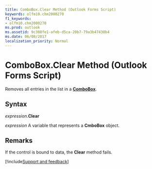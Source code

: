 ```yaml
---
title: ComboBox.Clear Method (Outlook Forms Script)
keywords: olfm10.chm2000270
f1_keywords:
- olfm10.chm2000270
ms.prod: outlook
ms.assetid: 9c388fe1-afeb-d5ca-20b7-79a3b47438b4
ms.date: 06/08/2017
localization_priority: Normal
---
```



# ComboBox.Clear Method (Outlook Forms Script)

Removes all entries in the list in a **[ComboBox](Outlook.combobox.md)**.


## Syntax

_expression_.**Clear**

_expression_ A variable that represents a **CmboBox** object.


## Remarks

If the control is bound to data, the  **Clear** method fails.

[!include[Support and feedback](~/includes/feedback-boilerplate.md)]
